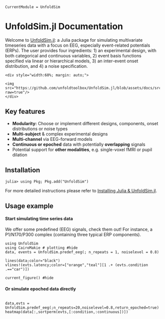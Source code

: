 ```@meta
CurrentModule = UnfoldSim
```

# UnfoldSim.jl Documentation

Welcome to [UnfoldSim.jl](https://github.com/unfoldtoolbox/UnfoldSim.jl): a Julia package for simulating multivariate timeseries data with a focus on EEG, especially event-related potentials (ERPs). 
The user provides four ingredients: 1) an experimental design, with both categorical and continuous variables, 2) event basis functions specified via linear or hierarchical models, 3) an inter-event onset distribution, and 4) a noise specification.

```@raw html
<div style="width:60%; margin: auto;">

<img src="https://github.com/unfoldtoolbox/UnfoldSim.jl/blob/assets/docs/src/assets/UnfoldSim_features_animation.gif?raw=true"/>
</div>
```

## Key features
- **Modularity:** Choose or implement different designs, components, onset distributions or noise types
- **Multi-subject** & complex experimental designs
- **Multi-channel** via EEG-forward models
- **Continuous or epoched** data with potentially **overlapping** signals
- Potential support for **other modalities**, e.g. single-voxel fMRI or pupil dilation

## Installation
```julia-repl
julia> using Pkg; Pkg.add("UnfoldSim")
```
For more detailed instructions please refer to [Installing Julia & UnfoldSim.jl](@ref).

## Usage example
#### Start simulating time series data
We offer some predefined (EEG) signals, check them out!
For instance, a P1/N170/P300 complex (containing three typical ERP components).

```@example quickstart
using UnfoldSim
using CairoMakie # plotting #hide
data, events = UnfoldSim.predef_eeg(; n_repeats = 1, noiselevel = 0.8)

lines(data;color="black")
vlines!(evts.latency;color=["orange","teal"][1 .+ (evts.condition .=="car")])

current_figure() #hide
```

#### Or simulate epoched data directly
```@example quickstart

data,evts = UnfoldSim.predef_eeg(;n_repeats=20,noiselevel=0.8,return_epoched=true)
heatmap(data[:,sortperm(evts,[:condition,:continuous])])

```
